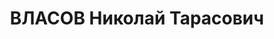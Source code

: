---
title: ВЛАСОВ Николай Тарасович
description: 'Род. в 1889, г. Ейск, русский, обр.: низшее, бывший член ВКП(б). Проживал:
  г. Пятигорск. Зам. уполномоченного комитета по заготовкам

  Арестован 11.09.1937. Приговор: ВМН. Расстрелян'
---